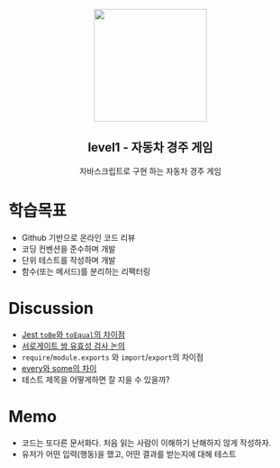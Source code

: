 <p align="middle" >
  <img width="200px;" src="https://user-images.githubusercontent.com/50367798/106415730-2645a280-6493-11eb-876c-ef7172652261.png"/>
</p>
<h2 align="middle">level1 - 자동차 경주 게임</h2>
<p align="middle">자바스크립트로 구현 하는 자동차 경주 게임</p>

# 학습목표
- Github 기반으로 온라인 코드 리뷰
- 코딩 컨벤션을 준수하며 개발
- 단위 테스트를 작성하며 개발
- 함수(또는 메서드)를 분리하는 리팩터링

# Discussion
- [Jest `toBe`와 `toEqual`의 차이점](https://github.com/woowacourse/javascript-racingcar/pull/154#discussion_r1102185374)
- [서로게이트 쌍 유효성 검사 논의](https://github.com/woowacourse/javascript-racingcar/pull/154#discussion_r1102382228)
- `require`/`module.exports` 와 `import`/`export`의 차이점
- [every와 some의 차이](https://github.com/woowacourse/javascript-racingcar/pull/154#discussion_r1102384473)
- 테스트 제목을 어떻게하면 잘 지을 수 있을까?

# Memo
- 코드는 또다른 문서화다. 처음 읽는 사람이 이해하기 난해하지 않게 작성하자.
- 유저가 어떤 입력(행동)을 했고, 어떤 결과를 받는지에 대해 테스트

